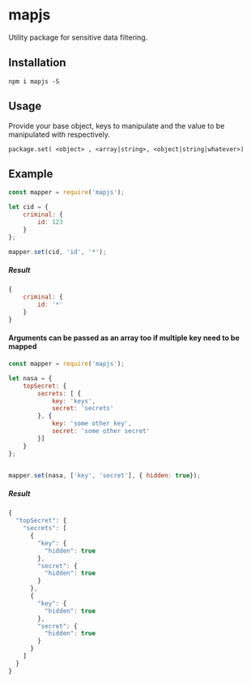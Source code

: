 # mapjs
Utility package for sensitive data filtering.


## Installation

```
npm i mapjs -S
```

## Usage

Provide your base object, keys to manipulate and the value to be manipulated with respectively.

``` package.set( <object> , <array|string>, <object|string|whatever>) ```


## Example


```javascript
const mapper = require('mapjs');

let cid = {
    criminal: {
        id: 123
    }
};

mapper.set(cid, 'id', '*');
```
##### Result
```javascript
{
    criminal: {
        id: '*'
    }
}

```

#### Arguments can be passed as an array too if multiple key need to be mapped


```javascript
const mapper = require('mapjs');

let nasa = {
    topSecret: {
        secrets: [ {
            key: 'keys',
            secret: 'secrets'
        }, {
            key: 'some other key',
            secret: 'some other secret'
        }]
    }
};


mapper.set(nasa, ['key', 'secret'], { hidden: true});

```
##### Result
```javascript
{
  "topSecret": {
    "secrets": [
      {
        "key": {
          "hidden": true
        },
        "secret": {
          "hidden": true
        }
      },
      {
        "key": {
          "hidden": true
        },
        "secret": {
          "hidden": true
        }
      }
    ]
  }
}
```
